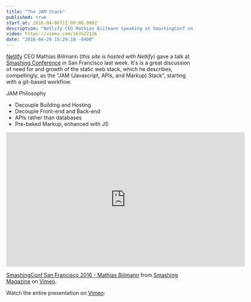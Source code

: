 ```yaml
---
title: "The JAM Stack"
published: true
start_at: 2016-04-06T12:00:00.000Z
description: "Netlify CEO Mathias Biilmann speaking at SmashingConf on the JAM Stack."
video: https://vimeo.com/163522126
date: "2016-04-29 15:29:10 -0400"
---
```

[Netlify](https://www.netlify.com/) CEO Mathias Biilmann (_this site is hosted with Netlify_) gave a talk at [Smashing Conference](http://smashingconf.com/sf-2016/speakers/mathias-biilman) in San Francisco last week. It's is a great discussion of need for and growth of the static web stack, which he describes, compellingly, as the "JAM (Javascript, APIs, and Markup) Stack", starting with a git-based workflow.


JAM Philosophy

- Decouple Building and Hosting
- Decouple Front-end and Back-end
- APIs rather than databases
- Pre-baked Markup, enhanced with JS


<div class="embed-container">
<iframe src="https://player.vimeo.com/video/163522126?title=0&byline=0&portrait=0" width="640" height="360" frameborder="0" webkitallowfullscreen mozallowfullscreen allowfullscreen></iframe>
<p><a href="https://vimeo.com/163522126">SmashingConf San Francisco 2016 - Mathias Biilmann</a> from <a href="https://vimeo.com/smashingmagazine">Smashing Magazine</a> on <a href="https://vimeo.com">Vimeo</a>.</p>
</div>

Watch the entire presentation on [Vimeo](https://vimeo.com/163522126):

